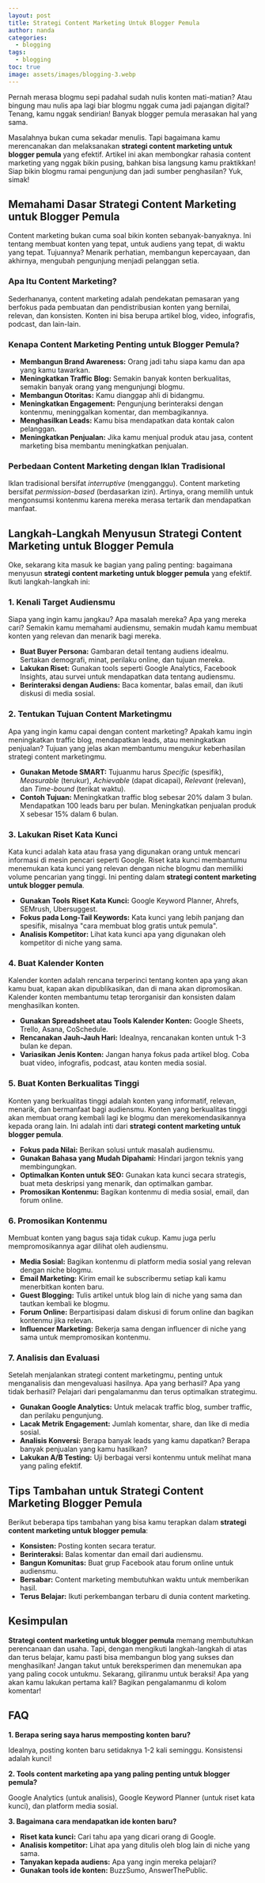 ```yaml
---
layout: post
title: Strategi Content Marketing Untuk Blogger Pemula
author: nanda
categories:
  - blogging
tags:
  - blogging
toc: true
image: assets/images/blogging-3.webp
---
```



Pernah merasa blogmu sepi padahal sudah nulis konten mati-matian? Atau bingung mau nulis apa lagi biar blogmu nggak cuma jadi pajangan digital? Tenang, kamu nggak sendirian! Banyak blogger pemula merasakan hal yang sama.

Masalahnya bukan cuma sekadar menulis. Tapi bagaimana kamu merencanakan dan melaksanakan **strategi content marketing untuk blogger pemula** yang efektif. Artikel ini akan membongkar rahasia content marketing yang nggak bikin pusing, bahkan bisa langsung kamu praktikkan! Siap bikin blogmu ramai pengunjung dan jadi sumber penghasilan? Yuk, simak!

## Memahami Dasar Strategi Content Marketing untuk Blogger Pemula

Content marketing bukan cuma soal bikin konten sebanyak-banyaknya. Ini tentang membuat konten yang tepat, untuk audiens yang tepat, di waktu yang tepat. Tujuannya? Menarik perhatian, membangun kepercayaan, dan akhirnya, mengubah pengunjung menjadi pelanggan setia.

### Apa Itu Content Marketing?

Sederhananya, content marketing adalah pendekatan pemasaran yang berfokus pada pembuatan dan pendistribusian konten yang bernilai, relevan, dan konsisten. Konten ini bisa berupa artikel blog, video, infografis, podcast, dan lain-lain.

### Kenapa Content Marketing Penting untuk Blogger Pemula?

- **Membangun Brand Awareness:** Orang jadi tahu siapa kamu dan apa yang kamu tawarkan.
- **Meningkatkan Traffic Blog:** Semakin banyak konten berkualitas, semakin banyak orang yang mengunjungi blogmu.
- **Membangun Otoritas:** Kamu dianggap ahli di bidangmu.
- **Meningkatkan Engagement:** Pengunjung berinteraksi dengan kontenmu, meninggalkan komentar, dan membagikannya.
- **Menghasilkan Leads:** Kamu bisa mendapatkan data kontak calon pelanggan.
- **Meningkatkan Penjualan:** Jika kamu menjual produk atau jasa, content marketing bisa membantu meningkatkan penjualan.

### Perbedaan Content Marketing dengan Iklan Tradisional

Iklan tradisional bersifat _interruptive_ (mengganggu). Content marketing bersifat _permission-based_ (berdasarkan izin). Artinya, orang memilih untuk mengonsumsi kontenmu karena mereka merasa tertarik dan mendapatkan manfaat.

## Langkah-Langkah Menyusun Strategi Content Marketing untuk Blogger Pemula

Oke, sekarang kita masuk ke bagian yang paling penting: bagaimana menyusun **strategi content marketing untuk blogger pemula** yang efektif. Ikuti langkah-langkah ini:

### 1\. Kenali Target Audiensmu

Siapa yang ingin kamu jangkau? Apa masalah mereka? Apa yang mereka cari? Semakin kamu memahami audiensmu, semakin mudah kamu membuat konten yang relevan dan menarik bagi mereka.

- **Buat Buyer Persona:** Gambaran detail tentang audiens idealmu. Sertakan demografi, minat, perilaku online, dan tujuan mereka.
- **Lakukan Riset:** Gunakan tools seperti Google Analytics, Facebook Insights, atau survei untuk mendapatkan data tentang audiensmu.
- **Berinteraksi dengan Audiens:** Baca komentar, balas email, dan ikuti diskusi di media sosial.

### 2\. Tentukan Tujuan Content Marketingmu

Apa yang ingin kamu capai dengan content marketing? Apakah kamu ingin meningkatkan traffic blog, mendapatkan leads, atau meningkatkan penjualan? Tujuan yang jelas akan membantumu mengukur keberhasilan strategi content marketingmu.

- **Gunakan Metode SMART:** Tujuanmu harus _Specific_ (spesifik), _Measurable_ (terukur), _Achievable_ (dapat dicapai), _Relevant_ (relevan), dan _Time-bound_ (terikat waktu).
- **Contoh Tujuan:** Meningkatkan traffic blog sebesar 20% dalam 3 bulan. Mendapatkan 100 leads baru per bulan. Meningkatkan penjualan produk X sebesar 15% dalam 6 bulan.

### 3\. Lakukan Riset Kata Kunci

Kata kunci adalah kata atau frasa yang digunakan orang untuk mencari informasi di mesin pencari seperti Google. Riset kata kunci membantumu menemukan kata kunci yang relevan dengan niche blogmu dan memiliki volume pencarian yang tinggi. Ini penting dalam **strategi content marketing untuk blogger pemula**.

- **Gunakan Tools Riset Kata Kunci:** Google Keyword Planner, Ahrefs, SEMrush, Ubersuggest.
- **Fokus pada Long-Tail Keywords:** Kata kunci yang lebih panjang dan spesifik, misalnya "cara membuat blog gratis untuk pemula".
- **Analisis Kompetitor:** Lihat kata kunci apa yang digunakan oleh kompetitor di niche yang sama.

### 4\. Buat Kalender Konten

Kalender konten adalah rencana terperinci tentang konten apa yang akan kamu buat, kapan akan dipublikasikan, dan di mana akan dipromosikan. Kalender konten membantumu tetap terorganisir dan konsisten dalam menghasilkan konten.

- **Gunakan Spreadsheet atau Tools Kalender Konten:** Google Sheets, Trello, Asana, CoSchedule.
- **Rencanakan Jauh-Jauh Hari:** Idealnya, rencanakan konten untuk 1-3 bulan ke depan.
- **Variasikan Jenis Konten:** Jangan hanya fokus pada artikel blog. Coba buat video, infografis, podcast, atau konten media sosial.

### 5\. Buat Konten Berkualitas Tinggi

Konten yang berkualitas tinggi adalah konten yang informatif, relevan, menarik, dan bermanfaat bagi audiensmu. Konten yang berkualitas tinggi akan membuat orang kembali lagi ke blogmu dan merekomendasikannya kepada orang lain. Ini adalah inti dari **strategi content marketing untuk blogger pemula**.

- **Fokus pada Nilai:** Berikan solusi untuk masalah audiensmu.
- **Gunakan Bahasa yang Mudah Dipahami:** Hindari jargon teknis yang membingungkan.
- **Optimalkan Konten untuk SEO:** Gunakan kata kunci secara strategis, buat meta deskripsi yang menarik, dan optimalkan gambar.
- **Promosikan Kontenmu:** Bagikan kontenmu di media sosial, email, dan forum online.

### 6\. Promosikan Kontenmu

Membuat konten yang bagus saja tidak cukup. Kamu juga perlu mempromosikannya agar dilihat oleh audiensmu.

- **Media Sosial:** Bagikan kontenmu di platform media sosial yang relevan dengan niche blogmu.
- **Email Marketing:** Kirim email ke subscribermu setiap kali kamu menerbitkan konten baru.
- **Guest Blogging:** Tulis artikel untuk blog lain di niche yang sama dan tautkan kembali ke blogmu.
- **Forum Online:** Berpartisipasi dalam diskusi di forum online dan bagikan kontenmu jika relevan.
- **Influencer Marketing:** Bekerja sama dengan influencer di niche yang sama untuk mempromosikan kontenmu.

### 7\. Analisis dan Evaluasi

Setelah menjalankan strategi content marketingmu, penting untuk menganalisis dan mengevaluasi hasilnya. Apa yang berhasil? Apa yang tidak berhasil? Pelajari dari pengalamanmu dan terus optimalkan strategimu.

- **Gunakan Google Analytics:** Untuk melacak traffic blog, sumber traffic, dan perilaku pengunjung.
- **Lacak Metrik Engagement:** Jumlah komentar, share, dan like di media sosial.
- **Analisis Konversi:** Berapa banyak leads yang kamu dapatkan? Berapa banyak penjualan yang kamu hasilkan?
- **Lakukan A/B Testing:** Uji berbagai versi kontenmu untuk melihat mana yang paling efektif.

## Tips Tambahan untuk Strategi Content Marketing Blogger Pemula

Berikut beberapa tips tambahan yang bisa kamu terapkan dalam **strategi content marketing untuk blogger pemula**:

- **Konsisten:** Posting konten secara teratur.
- **Berinteraksi:** Balas komentar dan email dari audiensmu.
- **Bangun Komunitas:** Buat grup Facebook atau forum online untuk audiensmu.
- **Bersabar:** Content marketing membutuhkan waktu untuk memberikan hasil.
- **Terus Belajar:** Ikuti perkembangan terbaru di dunia content marketing.

## Kesimpulan

**Strategi content marketing untuk blogger pemula** memang membutuhkan perencanaan dan usaha. Tapi, dengan mengikuti langkah-langkah di atas dan terus belajar, kamu pasti bisa membangun blog yang sukses dan menghasilkan! Jangan takut untuk bereksperimen dan menemukan apa yang paling cocok untukmu. Sekarang, giliranmu untuk beraksi! Apa yang akan kamu lakukan pertama kali? Bagikan pengalamanmu di kolom komentar!

## FAQ

**1\. Berapa sering saya harus memposting konten baru?**

Idealnya, posting konten baru setidaknya 1-2 kali seminggu. Konsistensi adalah kunci!

**2\. Tools content marketing apa yang paling penting untuk blogger pemula?**

Google Analytics (untuk analisis), Google Keyword Planner (untuk riset kata kunci), dan platform media sosial.

**3\. Bagaimana cara mendapatkan ide konten baru?**

- **Riset kata kunci:** Cari tahu apa yang dicari orang di Google.
- **Analisis kompetitor:** Lihat apa yang ditulis oleh blog lain di niche yang sama.
- **Tanyakan kepada audiens:** Apa yang ingin mereka pelajari?
- **Gunakan tools ide konten:** BuzzSumo, AnswerThePublic.
